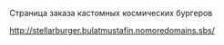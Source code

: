 Страница заказа кастомных космических бургеров 

 

http://stellarburger.bulatmustafin.nomoredomains.sbs/